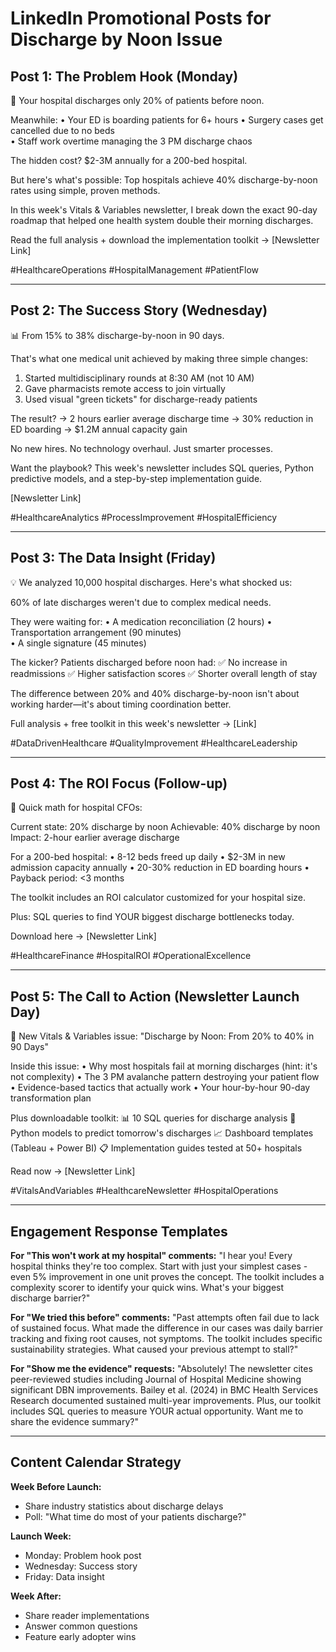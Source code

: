 # LinkedIn Promotional Posts for Discharge by Noon Issue

## Post 1: The Problem Hook (Monday)

🏥 Your hospital discharges only 20% of patients before noon.

Meanwhile:
• Your ED is boarding patients for 6+ hours
• Surgery cases get cancelled due to no beds  
• Staff work overtime managing the 3 PM discharge chaos

The hidden cost? $2-3M annually for a 200-bed hospital.

But here's what's possible: Top hospitals achieve 40% discharge-by-noon rates using simple, proven methods.

In this week's Vitals & Variables newsletter, I break down the exact 90-day roadmap that helped one health system double their morning discharges.

Read the full analysis + download the implementation toolkit → [Newsletter Link]

#HealthcareOperations #HospitalManagement #PatientFlow

---

## Post 2: The Success Story (Wednesday)

📊 From 15% to 38% discharge-by-noon in 90 days.

That's what one medical unit achieved by making three simple changes:

1. Started multidisciplinary rounds at 8:30 AM (not 10 AM)
2. Gave pharmacists remote access to join virtually
3. Used visual "green tickets" for discharge-ready patients

The result? 
→ 2 hours earlier average discharge time
→ 30% reduction in ED boarding
→ $1.2M annual capacity gain

No new hires. No technology overhaul. Just smarter processes.

Want the playbook? This week's newsletter includes SQL queries, Python predictive models, and a step-by-step implementation guide.

[Newsletter Link]

#HealthcareAnalytics #ProcessImprovement #HospitalEfficiency

---

## Post 3: The Data Insight (Friday)

💡 We analyzed 10,000 hospital discharges. Here's what shocked us:

60% of late discharges weren't due to complex medical needs.

They were waiting for:
• A medication reconciliation (2 hours)
• Transportation arrangement (90 minutes)  
• A single signature (45 minutes)

The kicker? Patients discharged before noon had:
✅ No increase in readmissions
✅ Higher satisfaction scores
✅ Shorter overall length of stay

The difference between 20% and 40% discharge-by-noon isn't about working harder—it's about timing coordination better.

Full analysis + free toolkit in this week's newsletter → [Link]

#DataDrivenHealthcare #QualityImprovement #HealthcareLeadership

---

## Post 4: The ROI Focus (Follow-up)

🧮 Quick math for hospital CFOs:

Current state: 20% discharge by noon
Achievable: 40% discharge by noon
Impact: 2-hour earlier average discharge

For a 200-bed hospital:
• 8-12 beds freed up daily
• $2-3M in new admission capacity annually
• 20-30% reduction in ED boarding hours
• Payback period: <3 months

The toolkit includes an ROI calculator customized for your hospital size.

Plus: SQL queries to find YOUR biggest discharge bottlenecks today.

Download here → [Newsletter Link]

#HealthcareFinance #HospitalROI #OperationalExcellence

---

## Post 5: The Call to Action (Newsletter Launch Day)

🚀 New Vitals & Variables issue: "Discharge by Noon: From 20% to 40% in 90 Days"

Inside this issue:
• Why most hospitals fail at morning discharges (hint: it's not complexity)
• The 3 PM avalanche pattern destroying your patient flow
• Evidence-based tactics that actually work
• Your hour-by-hour 90-day transformation plan

Plus downloadable toolkit:
📊 10 SQL queries for discharge analysis
🐍 Python models to predict tomorrow's discharges
📈 Dashboard templates (Tableau + Power BI)
📋 Implementation guides tested at 50+ hospitals

Read now → [Newsletter Link]

#VitalsAndVariables #HealthcareNewsletter #HospitalOperations

---

## Engagement Response Templates

**For "This won't work at my hospital" comments:**
"I hear you! Every hospital thinks they're too complex. Start with just your simplest cases - even 5% improvement in one unit proves the concept. The toolkit includes a complexity scorer to identify your quick wins. What's your biggest discharge barrier?"

**For "We tried this before" comments:**
"Past attempts often fail due to lack of sustained focus. What made the difference in our cases was daily barrier tracking and fixing root causes, not symptoms. The toolkit includes specific sustainability strategies. What caused your previous attempt to stall?"

**For "Show me the evidence" requests:**
"Absolutely! The newsletter cites peer-reviewed studies including Journal of Hospital Medicine showing significant DBN improvements. Bailey et al. (2024) in BMC Health Services Research documented sustained multi-year improvements. Plus, our toolkit includes SQL queries to measure YOUR actual opportunity. Want me to share the evidence summary?"

---

## Content Calendar Strategy

**Week Before Launch:**
- Share industry statistics about discharge delays
- Poll: "What time do most of your patients discharge?"

**Launch Week:**
- Monday: Problem hook post
- Wednesday: Success story
- Friday: Data insight

**Week After:**
- Share reader implementations
- Answer common questions
- Feature early adopter wins